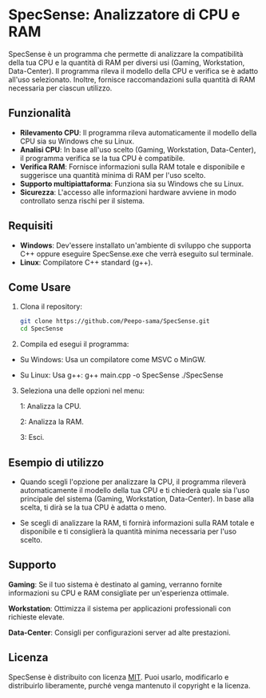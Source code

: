 # SpecSense: Analizzatore di CPU e RAM

SpecSense è un programma che permette di analizzare la compatibilità della tua CPU e la quantità di RAM per diversi usi (Gaming, Workstation, Data-Center). Il programma rileva il modello della CPU e verifica se è adatto all'uso selezionato. Inoltre, fornisce raccomandazioni sulla quantità di RAM necessaria per ciascun utilizzo.

## Funzionalità

- **Rilevamento CPU**: Il programma rileva automaticamente il modello della CPU sia su Windows che su Linux.
- **Analisi CPU**: In base all'uso scelto (Gaming, Workstation, Data-Center), il programma verifica se la tua CPU è compatibile.
- **Verifica RAM**: Fornisce informazioni sulla RAM totale e disponibile e suggerisce una quantità minima di RAM per l'uso scelto.
- **Supporto multipiattaforma**: Funziona sia su Windows che su Linux.
- **Sicurezza**: L'accesso alle informazioni hardware avviene in modo controllato senza rischi per il sistema.

## Requisiti

- **Windows**: Dev'essere installato un'ambiente di sviluppo che supporta C++ oppure eseguire SpecSense.exe che verrà eseguito sul terminale.
- **Linux**: Compilatore C++ standard (g++).

## Come Usare

1. Clona il repository:

   ```bash
   git clone https://github.com/Peepo-sama/SpecSense.git
   cd SpecSense
2. Compila ed esegui il programma:

  - Su Windows: Usa un compilatore come MSVC o MinGW.
  
  - Su Linux: Usa g++:
    g++ main.cpp -o SpecSense
    ./SpecSense
  
3. Seleziona una delle opzioni nel menu:

    1: Analizza la CPU.
  
    2: Analizza la RAM.
  
    3: Esci.

  ## Esempio di utilizzo
  
  - Quando scegli l'opzione per analizzare la CPU, il programma rileverà automaticamente il modello della tua CPU e ti chiederà quale sia l'uso principale del sistema (Gaming, Workstation, Data-Center). In base alla scelta, ti dirà se la tua        CPU è adatta o meno.

  - Se scegli di analizzare la RAM, ti fornirà informazioni sulla RAM totale e disponibile e ti consiglierà la quantità minima necessaria per l'uso scelto.

  ## Supporto
  
  **Gaming**: Se il tuo sistema è destinato al gaming, verranno fornite informazioni su CPU e RAM consigliate per un'esperienza ottimale.

  **Workstation**: Ottimizza il sistema per applicazioni professionali con richieste elevate.

  **Data-Center**: Consigli per configurazioni server ad alte prestazioni.
  
  ## Licenza
  
  SpecSense è distribuito con licenza [MIT](https://it.wikipedia.org/wiki/Licenza_MIT). Puoi usarlo, modificarlo e distribuirlo liberamente, purché venga mantenuto il copyright e la licenza.
